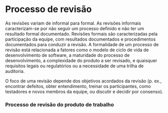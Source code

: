 # Processo de revisão

As revisões variam de informal para formal. As revisões informais caracterizam-se por não seguir um processo definido e não ter um resultado formal documentado. Revisões formais são caracterizadas pela participação da equipe, com resultados documentados e procedimentos documentados para conduzir a revisão. A formalidade de um processo de revisão está relacionada a fatores como o modelo de ciclo de vida de desenvolvimento de software, a maturidade do processo de
desenvolvimento, a complexidade do produto a ser revisado, e quaisquer requisitos legais ou regulatórios ou a necessidade de uma trilha de auditoria.

O foco de uma revisão depende dos objetivos acordados da revisão (p. ex., encontrar defeitos, obter entendimento, treinar os participantes, como testadores e novos membros da equipe, ou discutir e decidir por consenso).

### Processo de revisão do produto de trabalho
